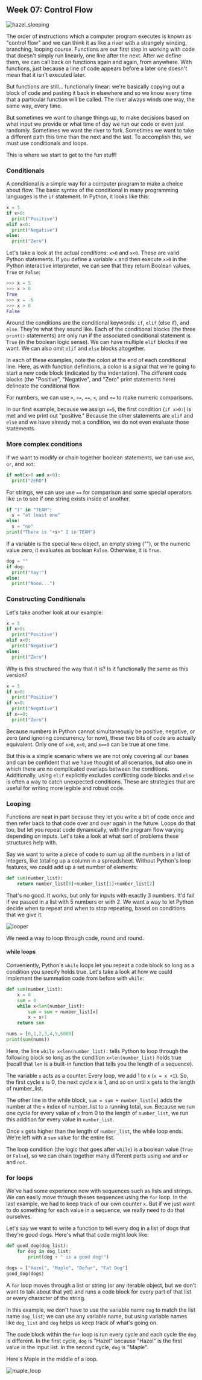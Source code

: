 ## Week 07: Control Flow

![hazel_sleeping](assets/hazel_sleeping.jpg)

The order of instructions which a computer program executes is known as "control flow" and we can think it as like a river with a strangely winding, branching, looping course. Functions are our first step in working with code that doesn't simply run linearly, one line after the next. After we define them, we can call back on functions again and again, from anywhere. With functions, just because a line of code appears before a later one doesn't mean that it isn't executed later. 

But functions are still... functionally linear: we're basically copying out a block of code and pasting it back in elsewhere and so we know every time that a particular function will be called. The river always winds one way, the same way, every time.

But sometimes we want to change things up, to make decisions based on what input we provide or what time of day we run our code or even just randomly. Sometimes we want the river to fork. Sometimes we want to take a different path this time than the next and the last. To accomplish this, we must use conditionals and loops.

This is where we start to get to the fun stuff!

### Conditionals

A conditional is a simple way for a computer program to make a choice about flow. The basic syntax of the conditional in many programming languages is the `if` statement. In Python, it looks like this:

```python
x = 5
if x>0:
  print("Positive")
elif x<0:
  print("Negative")
else:
  print("Zero")
```

Let's take a look at the actual *conditions*: `x>0` and `x<0`. These are valid Python statements. If you define a variable `x` and then execute `x>0` in the Python interactive interpreter, we can see that they return Boolean values, `True` or `False`:

```python
>>> x = 5
>>> x > 0
True
>>> x = -5
>>> x > 0
False
```

Around the conditions are the conditional keywords: `if`, `elif` (else if), and `else`. They're what they sound like. Each of the conditional blocks (the three `print()` statements) are only run if the associated conditional statement is `True` (in the boolean logic sense). We can have multiple `elif` blocks if we want. We can also omit `elif` and `else` blocks altogether.

In each of these examples, note the colon at the end of each conditional line. Here, as with function definitions, a colon is a signal that we're going to start a new code block (indicated by the indentation). The different code blocks (the "Positive", "Negative", and "Zero" print statements here) delineate the conditional flow.

For numbers, we can use `>`, `>=`, `==`, `<`, and `<=` to make numeric comparisons. 

In our first example, because we assign `x=5`, the first condition (`if x>0:`) is met and we print out "positive." Because the other statements are `elif` and `else` and we have already met a condition, we do not even evaluate those statements.

### More complex conditions

If we want to modify or chain together boolean statements, we can use `and`, `or`, and `not`:

```python
if not(x>0 and x<0):
  print("ZERO")
```

For strings, we can use use `==` for comparison and some special operators like `in` to see if one string exists inside of another.

```python
if "I" in "TEAM":
  s = "at least one"
else:
  s = "no"
print("There is "+s+" I in TEAM")
```

If a variable is the special `None` object, an empty string (""), or the numeric value zero, it evaluates as boolean `False`. Otherwise, it is `True`.

```python
dog = ""
if dog:
  print("Yay!")
else:
  print("Nooo...")
```

### Constructing Conditionals

Let's take another look at our example:

```python
x = 5
if x>0:
  print("Positive")
elif x<0:
  print("Negative")
else:
  print("Zero")
```

Why is this structured the way that it is? Is it functionally the same as this version?

```python
x = 5
if x>0:
  print("Positive")
if x<0:
  print("Negative")
if x==0:
  print("Zero")
```

Because numbers in Python cannot simultaneously be positive, negative, or zero (and ignoring concurrency for now), these two bits of code are actually equivalent. Only one of `x>0`, `x<0`, and `x==0` can be true at one time.

But this is a simple scenario where we are not only covering all our bases and can be confident that we have thought of all scenarios, but also one in which there are no complicated overlaps between the conditions. Additionally, using `elif` explicitly excludes conflicting code blocks and `else` is often a way to catch unexpected conditions. These are strategies that are useful for writing more legible and robust code.

### Looping

Functions are neat in part because they let you write a bit of code once and then refer back to that code over and over again in the future. Loops do that too, but let you repeat code dynamically, with the program flow varying depending on inputs. Let's take a look at what sort of problems these structures help with.

Say we want to write a piece of code to sum up all the numbers in a list of integers, like totaling up a column in a spreadsheet. Without Python's loop features, we could add up a set number of elements:

```python
def sum(number_list):
    return number_list[0]+number_list[1]+number_list[2]
```

That's no good. It works, but only for inputs with exactly 3 numbers. It'd fail if we passed in a list with 5 numbers or with 2. We want a way to let Python decide when to repeat and when to stop repeating, based on conditions that we give it.

![looper](assets/looper.gif)

We need a way to loop through code, round and round.

#### while loops

Conveniently, Python's `while` loops let you repeat a code block so long as a condition you specify holds true. Let's take a look at how we could implement the summation code from before with `while`:

```python
def sum(number_list):
    x = 0
    sum = 0
    while x<len(number_list):
        sum = sum + number_list[x]
        x = x+1
    return sum

nums = [0,1,2,3,4,5,6000]
print(sum(nums))
```

Here, the line `while x<len(number_list):` tells Python to loop through the following block so long as the condition `x<len(number_list)` holds true (recall that `len` is a built-in function that tells you the length of a sequence).

The variable `x` acts as a counter. Every loop, we add 1 to x (`x = x +1`). So, the first cycle x is 0, the next cycle x is 1, and so on until x gets to the length of number_list. 

The other line in the while block, `sum = sum + number_list[x]` adds the number at the `x` index of number_list to a running total, `sum`. Because we run one cycle for every value of `x` from 0 to the length of `number_list`, we run this addition for every value in `number_list`.

Once `x` gets higher than the length of `number_list`, the while loop ends. We're left with a `sum` value for the entire list.

The loop condition (the logic that goes after `while`) is a boolean value (`True` or `False`), so we can chain together many different parts using `and` and `or` and `not`. 

### for loops

We've had some experience now with sequences such as lists and strings. We can easily move through theses sequences using the `for` loop. In the last example, we had to keep track of our own counter `x`. But if we just want to do something for each value in a sequence, we really need to do that ourselves.

Let's say we want to write a function to tell every dog in a list of dogs that they're good dogs. Here's what that code might look like:

```python
def good_dog(dog_list):
    for dog in dog_list:
        print(dog + " is a good dog!")

dogs = ["Hazel", "Maple", "Bofur", "Fat Dog"]
good_dog(dogs)
```

A `for` loop moves through a list or string (or any iterable object, but we don't want to talk about that yet) and runs a code block for every part of that list or every character of the string.

In this example, we don't have to use the variable name `dog` to match the list name `dog_list`; we can use any variable name, but using variable names like `dog_list` and `dog` helps us keep track of what's going on.

The code block within the `for` loop is run every cycle and each cycle the `dog` is different. In the first cycle, `dog` is "Hazel" because "Hazel" is the first value in the input list. In the second cycle, `dog` is "Maple".

Here's Maple in the middle of a loop.

![maple_loop](assets/maple_loop.jpg)
